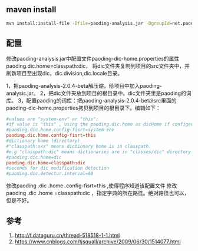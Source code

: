 

## maven install

```sh
mvn install:install-file -Dfile=paoding-analysis.jar -DgroupId=net.paoding -DartifactId=paoding-analysis -Dversion=2.0.4 -Dpackaging=jar -DgeneratePom=true -DcreateChecksum=true
```

## 配置

修改paoding-analysis.jar中配置文件paoding-dic-home.properties的属性paoding.dic.home=classpath:dic，
将dic文件夹复制到项目的src文件夹中，并刷新项目至出现dic，dic.division,dic.locale目录。

1，把paoding-analysis-2.0.4-beta解压缩，给项目中加入paoding-analysis.jar。
2，把dic文件夹放到项目的根目录中。dic文件夹里是paoding的词库。
3，配置paoding的词库：把paoding-analysis-2.0.4-beta\src里面的paoding-dic-home.properties拷贝到项目的根目录下。编辑如下：

```conf
#values are "system-env" or "this";   
#if value is "this" , using the paoding.dic.home as dicHome if configed!   
#paoding.dic.home.config-fisrt=system-env   
paoding.dic.home.config-fisrt=this  
#dictionary home (directory)   
#"classpath:xxx" means dictionary home is in classpath.   
#e.g "classpath:dic" means dictionaries are in "classes/dic" directory or any other classpath directory   
#paoding.dic.home=dic   
paoding.dic.home=classpath:dic   
#seconds for dic modification detection   
#paoding.dic.detector.interval=60  
```
修改paoding .dic .home .config-fisrt=this ,使得程序知道该配置文件
修改paoding .dic .home =classpath:dic ，指定字典的所在路径。绝对路径也可以，但是不好。

## 参考

1. http://f.dataguru.cn/thread-518518-1-1.html
2. https://www.cnblogs.com/tjsquall/archive/2009/06/30/1514077.html